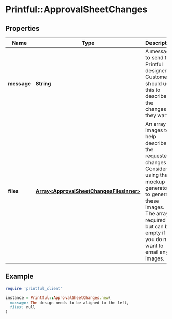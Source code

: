 # Printful::ApprovalSheetChanges

## Properties

| Name | Type | Description | Notes |
| ---- | ---- | ----------- | ----- |
| **message** | **String** | A message to send to Printful designers. Customers should use this to describe the changes they want. |  |
| **files** | [**Array&lt;ApprovalSheetChangesFilesInner&gt;**](ApprovalSheetChangesFilesInner.md) | An array of images to help describe the requested changes. Consider using the mockup generator to generate these images. The array is required but can be empty if you do not want to email any images. |  |

## Example

```ruby
require 'printful_client'

instance = Printful::ApprovalSheetChanges.new(
  message: The design needs to be aligned to the left,
  files: null
)
```

